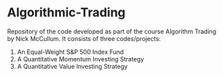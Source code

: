 # Algorithmic-Trading
Repository of the code developed as part of the course Algorithm Trading by Nick McCullum. It consists of three codes/projects: 
1. An Equal-Weight S&P 500 Index Fund
2. A Quantitative Momentum Investing Strategy
3. A Quantitative Value Investing Strategy
